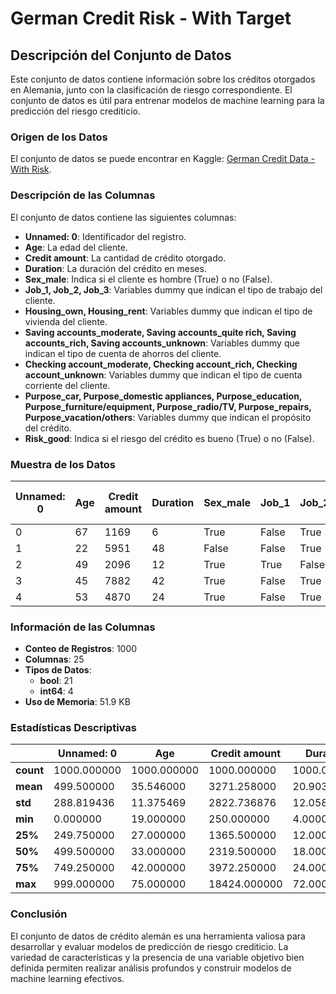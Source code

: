 # German Credit Risk - With Target

## Descripción del Conjunto de Datos

Este conjunto de datos contiene información sobre los créditos otorgados en Alemania, junto con la clasificación de riesgo correspondiente. El conjunto de datos es útil para entrenar modelos de machine learning para la predicción del riesgo crediticio.

### Origen de los Datos

El conjunto de datos se puede encontrar en Kaggle: [German Credit Data - With Risk](https://www.kaggle.com/datasets/kabure/german-credit-data-with-risk/data).

### Descripción de las Columnas

El conjunto de datos contiene las siguientes columnas:

- **Unnamed: 0**: Identificador del registro.
- **Age**: La edad del cliente.
- **Credit amount**: La cantidad de crédito otorgado.
- **Duration**: La duración del crédito en meses.
- **Sex_male**: Indica si el cliente es hombre (True) o no (False).
- **Job_1, Job_2, Job_3**: Variables dummy que indican el tipo de trabajo del cliente.
- **Housing_own, Housing_rent**: Variables dummy que indican el tipo de vivienda del cliente.
- **Saving accounts_moderate, Saving accounts_quite rich, Saving accounts_rich, Saving accounts_unknown**: Variables dummy que indican el tipo de cuenta de ahorros del cliente.
- **Checking account_moderate, Checking account_rich, Checking account_unknown**: Variables dummy que indican el tipo de cuenta corriente del cliente.
- **Purpose_car, Purpose_domestic appliances, Purpose_education, Purpose_furniture/equipment, Purpose_radio/TV, Purpose_repairs, Purpose_vacation/others**: Variables dummy que indican el propósito del crédito.
- **Risk_good**: Indica si el riesgo del crédito es bueno (True) o no (False).

### Muestra de los Datos

| Unnamed: 0 | Age | Credit amount | Duration | Sex_male | Job_1 | Job_2 | Job_3 | Housing_own | Housing_rent | Saving accounts_moderate | Saving accounts_quite rich | Saving accounts_rich | Saving accounts_unknown | Checking account_moderate | Checking account_rich | Checking account_unknown | Purpose_car | Purpose_domestic appliances | Purpose_education | Purpose_furniture/equipment | Purpose_radio/TV | Purpose_repairs | Purpose_vacation/others | Risk_good |
|------------|-----|---------------|----------|----------|-------|-------|-------|-------------|--------------|--------------------------|----------------------------|----------------------|-------------------------|--------------------------|----------------------|-------------------------|--------------|----------------------------|------------------|-----------------------------|-----------------|-----------------|-------------------------|-----------|
| 0          | 67  | 1169          | 6        | True     | False | True  | False | True        | False        | False                    | False                      | False                | True                    | False                    | False                | False                  | False        | False                      | False            | False                       | True            | False          | False                   | True      |
| 1          | 22  | 5951          | 48       | False    | False | True  | False | True        | False        | False                    | False                      | False                | False                   | True                     | False                | False                  | False        | False                      | False            | False                       | True            | False          | False                   | False     |
| 2          | 49  | 2096          | 12       | True     | True  | False | False | True        | False        | False                    | False                      | False                | False                   | False                    | False                | True                   | False        | False                      | True             | False                       | False           | False          | False                   | True      |
| 3          | 45  | 7882          | 42       | True     | False | True  | False | False       | False        | False                    | False                      | False                | False                   | False                    | False                | False                  | False        | False                      | False            | True                        | False           | False          | False                   | True      |
| 4          | 53  | 4870          | 24       | True     | False | True  | False | False       | False        | False                    | False                      | False                | False                   | False                    | False                | False                  | True         | False                      | False            | False                       | False           | False          | False                   | False     |

### Información de las Columnas

- **Conteo de Registros**: 1000
- **Columnas**: 25
- **Tipos de Datos**:
    - **bool**: 21
    - **int64**: 4
- **Uso de Memoria**: 51.9 KB

### Estadísticas Descriptivas

|                  | Unnamed: 0   | Age         | Credit amount | Duration    |
|------------------|--------------|-------------|---------------|-------------|
| **count**        | 1000.000000  | 1000.000000 | 1000.000000   | 1000.000000 |
| **mean**         | 499.500000   | 35.546000   | 3271.258000   | 20.903000   |
| **std**          | 288.819436   | 11.375469   | 2822.736876   | 12.058814   |
| **min**          | 0.000000     | 19.000000   | 250.000000    | 4.000000    |
| **25%**          | 249.750000   | 27.000000   | 1365.500000   | 12.000000   |
| **50%**          | 499.500000   | 33.000000   | 2319.500000   | 18.000000   |
| **75%**          | 749.250000   | 42.000000   | 3972.250000   | 24.000000   |
| **max**          | 999.000000   | 75.000000   | 18424.000000  | 72.000000   |

### Conclusión

El conjunto de datos de crédito alemán es una herramienta valiosa para desarrollar y evaluar modelos de predicción de riesgo crediticio. La variedad de características y la presencia de una variable objetivo bien definida permiten realizar análisis profundos y construir modelos de machine learning efectivos.
